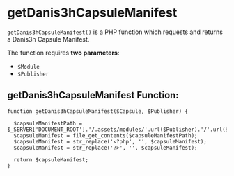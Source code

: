 # getDanis3hCapsuleManifest
`getDanis3hCapsuleManifest()` is a PHP function which requests and returns a Danis3h Capsule Manifest.

The function requires **two parameters**:

 - `$Module`
 - `$Publisher`

## getDanis3hCapsuleManifest Function:

```
function getDanis3hCapsuleManifest($Capsule, $Publisher) {

  $capsuleManifestPath = $_SERVER['DOCUMENT_ROOT'].'/.assets/modules/'.url($Publisher).'/'.url($Capsule).'/'.url($Capsule).'.php';
  $capsuleManifest = file_get_contents($capsuleManifestPath);
  $capsuleManifest = str_replace('<?php', '', $capsuleManifest);
  $capsuleManifest = str_replace('?>', '', $capsuleManifest);

  return $capsuleManifest;
}
```
